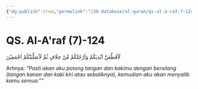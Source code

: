 ```yaml
---
{"dg-publish":true,"permalink":"/30-database/al-quran/qs-al-a-raf-7-124/"}
---
```



# QS. Al-A'raf (7)-124
لَاُقَطِّعَنَّ اَيْدِيَكُمْ وَاَرْجُلَكُمْ مِّنْ خِلَافٍ ثُمَّ لَاُصَلِّبَنَّكُمْ اَجْمَعِيْنَ

Artinya: *"Pasti akan aku potong tangan dan kakimu dengan bersilang (tangan kanan dan kaki kiri atau sebaliknya), kemudian aku akan menyalib kamu semua.”"*
